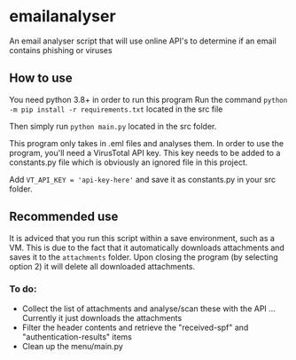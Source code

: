 # emailanalyser
An email analyser script that will use online API's to determine if an email contains phishing or viruses

## How to use
You need python 3.8+ in order to run this program
Run the command `python -m pip install -r requirements.txt` located in the src file

Then simply run `python main.py` located in the src folder.

This program only takes in .eml files and analyses them.
In order to use the program, you'll need a VirusTotal API key. This key needs to be added to a constants.py file which is obviously an ignored file in this project.

Add `VT_API_KEY = 'api-key-here'` and save it as constants.py in your src folder.

## Recommended use
It is adviced that you run this script within a save environment, such as a VM.
This is due to the fact that it automatically downloads attachments and saves it to the `attachments` folder. 
Upon closing the program (by selecting option 2) it will delete all downloaded attachments.

### To do:
- Collect the list of attachments and analyse/scan these with the API
... Currently it just downloads the attachments
- Filter the header contents and retrieve the "received-spf" and "authentication-results" items
- Clean up the menu/main.py
